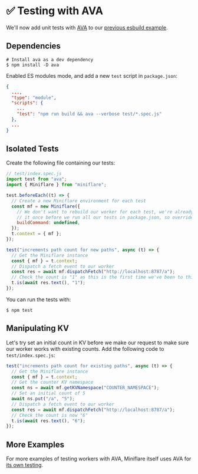 # ✅ Testing with AVA

We'll now add unit tests with [AVA](https://github.com/avajs/ava) to our
[previous esbuild example](./esbuild.html).

## Dependencies

```shell
# Install ava as a dev dependency
$ npm install -D ava
```

Enabled ES modules mode, and add a new `test` script in `package.json`:

```json
{
  ...,
  "type": "module",
  "scripts": {
    ...
    "test": "npm run build && ava --verbose test/*.spec.js"
  },
  ...
}
```

## Isolated Tests

Create the following file containing our tests:

```js
// test/index.spec.js
import test from "ava";
import { Miniflare } from "miniflare";

test.beforeEach((t) => {
  // Create a new Miniflare environment for each test
  const mf = new Miniflare({
    // We don't want to rebuild our worker for each test, we're already doing
    // it once before we run all our tests in package.json, so override it here
    buildCommand: undefined,
  });
  t.context = { mf };
});

test("increments path count for new paths", async (t) => {
  // Get the Miniflare instance
  const { mf } = t.context;
  // Dispatch a fetch event to our worker
  const res = await mf.dispatchFetch("http://localhost:8787/a");
  // Check the count is "1" as this is the first time we've been to this path
  t.is(await res.text(), "1");
});
```

You can run the tests with:

```shell
$ npm test
```

## Manipulating KV

Let's try set an initial count in KV before we make our request to make sure our
worker works with existing counts. Add the following code to
`test/index.spec.js`:

```js
test("increments path count for existing paths", async (t) => {
  // Get the Miniflare instance
  const { mf } = t.context;
  // Get the counter KV namespace
  const ns = await mf.getKVNamespace("COUNTER_NAMESPACE");
  // Set an initial count of 5
  await ns.put("/a", "5");
  // Dispatch a fetch event to our worker
  const res = await mf.dispatchFetch("http://localhost:8787/a");
  // Check the count is now "6"
  t.is(await res.text(), "6");
});
```

## More Examples

For more examples of testing workers with AVA, Miniflare itself uses AVA for
[its own testing](https://github.com/mrbbot/miniflare/tree/master/test/).
